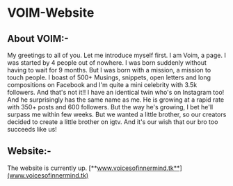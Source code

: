 # VOIM-Website

## About VOIM:-
My greetings to all of you. Let me introduce myself first. I am Voim, a page. I was started by 4 people out of nowhere. I was born suddenly without having to wait for 9 months. But I was born with a mission, a mission to touch people. I boast of 500+ Musings, snippets, open letters and long compositions on Facebook and I'm quite a mini celebrity with 3.5k followers. And that's not it!! I have an identical twin who's on Instagram too! And he surprisingly has the same name as me. He is growing at a rapid rate with 350+ posts and 600 followers. But the way he's growing, I bet he'll surpass me within few weeks. But we wanted a little brother, so our creators decided to create a little brother on igtv. And it's our wish that our bro too succeeds like us!


## Website:-
The website is currently up.
[**www.voicesofinnermind.tk**](www.voicesofinnermind.tk)
